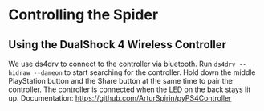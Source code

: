 # Controlling the Spider
## Using the DualShock 4 Wireless Controller
We use ds4drv to connect to the controller via bluetooth. Run `ds4drv --hidraw --dameon` to start searching for the controller. Hold down the middle PlayStation button and the Share button at the same time to pair the controller. The controller is connected when the LED on the back stays lit up. Documentation: https://github.com/ArturSpirin/pyPS4Controller